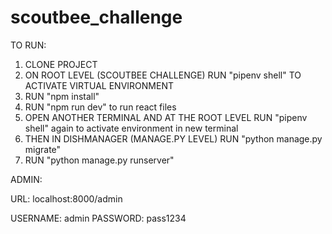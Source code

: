 # scoutbee_challenge

TO RUN: 

1. CLONE PROJECT
2. ON ROOT LEVEL (SCOUTBEE CHALLENGE) RUN "pipenv shell" TO ACTIVATE VIRTUAL ENVIRONMENT
3. RUN "npm install"
4. RUN "npm run dev" to run react files
5. OPEN ANOTHER TERMINAL AND AT THE ROOT LEVEL RUN "pipenv shell" again to activate environment in new terminal 
6. THEN IN DISHMANAGER (MANAGE.PY LEVEL) RUN "python manage.py migrate"
7. RUN "python manage.py runserver"



ADMIN:

URL: localhost:8000/admin

USERNAME: admin
PASSWORD: pass1234
